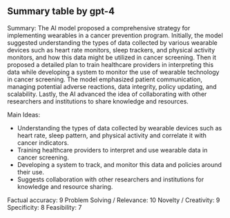 ## Summary table by gpt-4
Summary: 
The AI model proposed a comprehensive strategy for implementing wearables in a cancer prevention program. Initially, the model suggested understanding the types of data collected by various wearable devices such as heart rate monitors, sleep trackers, and physical activity monitors, and how this data might be utilized in cancer screening. Then it proposed a detailed plan to train healthcare providers in interpreting this data while developing a system to monitor the use of wearable technology in cancer screening. The model emphasized patient communication, managing potential adverse reactions, data integrity, policy updating, and scalability. Lastly, the AI advanced the idea of collaborating with other researchers and institutions to share knowledge and resources.

Main Ideas: 
- Understanding the types of data collected by wearable devices such as heart rate, sleep pattern, and physical activity and correlate it with cancer indicators.
- Training healthcare providers to interpret and use wearable data in cancer screening.
- Developing a system to track, and monitor this data and policies around their use.
- Suggests collaboration with other researchers and institutions for knowledge and resource sharing.

Factual accuracy: 9
Problem Solving / Relevance: 10
Novelty / Creativity: 9
Specificity: 8
Feasibility: 7
